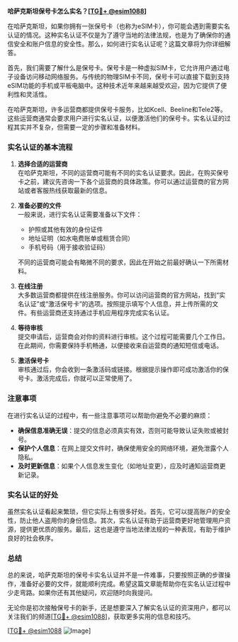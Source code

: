 **哈萨克斯坦保号卡怎么实名？[[TG💪+ @esim1088](https://t.me/s/esim1088)]**

在哈萨克斯坦，如果你拥有一张保号卡（也称为eSIM卡），你可能会遇到需要实名认证的情况。这种实名认证不仅是为了遵守当地的法律法规，也是为了确保你的通信安全和账户信息的安全性。那么，如何进行实名认证呢？这篇文章将为你详细解答。

首先，我们需要了解什么是保号卡。保号卡是一种虚拟SIM卡，它允许用户通过电子设备访问移动网络服务。与传统的物理SIM卡不同，保号卡可以直接下载到支持eSIM功能的手机或平板电脑中。这种技术近年来越来越受欢迎，因为它提供了便利性和灵活性。

在哈萨克斯坦，许多运营商都提供保号卡服务，比如Kcell、Beeline和Tele2等。这些运营商通常会要求用户进行实名认证，以便激活他们的保号卡。实名认证的过程其实并不复杂，但需要一定的步骤和准备材料。

### 实名认证的基本流程

1. **选择合适的运营商**  
   在哈萨克斯坦，不同的运营商可能有不同的实名认证要求。因此，在购买保号卡之前，建议先咨询一下各个运营商的具体政策。你可以通过运营商的官方网站或者客服热线获取最新的信息。

2. **准备必要的文件**  
   一般来说，进行实名认证需要准备以下文件：  
   - 护照或其他有效的身份证件  
   - 地址证明（如水电费账单或租赁合同）  
   - 手机号码（用于接收验证码）  

   不同的运营商可能会有略微不同的要求，因此在开始之前最好确认一下所需材料。

3. **在线注册**  
   大多数运营商都提供在线注册服务。你可以访问运营商的官方网站，找到“实名认证”或“激活保号卡”的选项。按照提示填写个人信息，并上传所需的文件。有些运营商还支持通过手机应用程序完成实名认证。

4. **等待审核**  
   提交申请后，运营商会对你的资料进行审核。这个过程可能需要几个工作日。在此期间，你需要保持手机畅通，以便接收来自运营商的通知短信或电话。

5. **激活保号卡**  
   审核通过后，你会收到一条激活码或链接。根据提示操作即可成功激活你的保号卡。激活完成后，你就可以正常使用了。

### 注意事项

在进行实名认证的过程中，有一些注意事项可以帮助你避免不必要的麻烦：

- **确保信息准确无误**：提交的信息必须真实有效，否则可能导致认证失败或被封号。
- **保护个人信息**：在网上提交文件时，确保使用安全的网络环境，避免泄露个人隐私。
- **及时更新信息**：如果个人信息发生变化（如地址变更），应及时通知运营商更新记录。

### 实名认证的好处

虽然实名认证看起来繁琐，但它实际上有很多好处。首先，它可以提高账户的安全性，防止他人盗用你的身份信息。其次，实名认证有助于运营商更好地管理用户资源，提供更优质的服务。最后，这也是遵守当地法律法规的一种表现，有助于维护良好的社会秩序。

### 总结

总的来说，哈萨克斯坦的保号卡实名认证并不是一件难事，只要按照正确的步骤操作，准备好必要的文件，就能顺利完成。希望这篇文章能帮助你在实名认证过程中少走弯路。如果你还有其他疑问，欢迎随时向我提问。

无论你是初次接触保号卡的新手，还是想要深入了解实名认证的资深用户，都可以关注我们的频道[[TG💪+ @esim1088](https://t.me/s/esim1088)]，获取更多实用的信息和技巧。

[[TG💪+ @esim1088](https://t.me/s/esim1088) ![Image](https://i.postimg.cc/4NQfJmqS/Snipaste-2025-05-13-00-14-12.png)]
